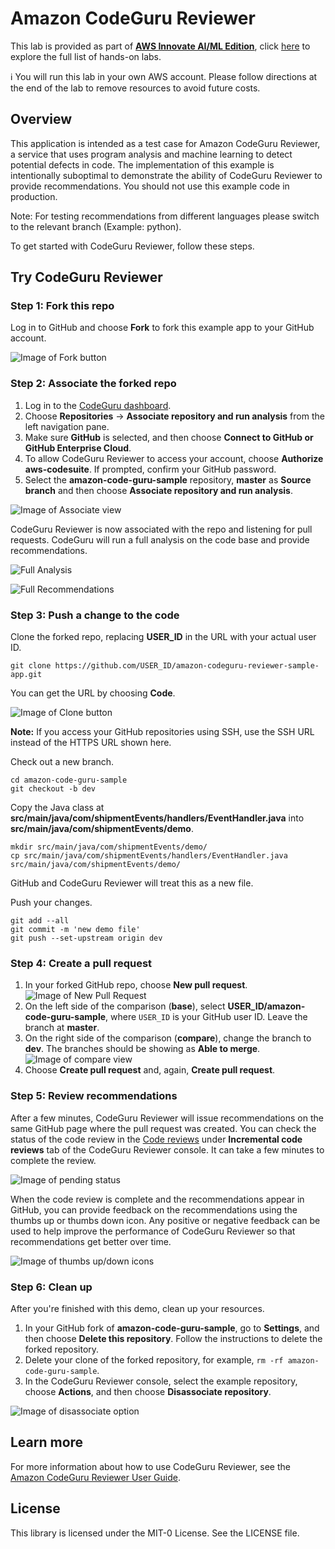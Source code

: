 # Amazon CodeGuru Reviewer

This lab is provided as part of **[AWS Innovate AI/ML Edition](https://aws.amazon.com/events/aws-innovate/machine-learning/)**, click [here](https://github.com/roshansthomas/aws-innovate-ai-ml-2022) to explore the full list of hands-on labs.

ℹ️ You will run this lab in your own AWS account. Please follow directions at the end of the lab to remove resources to avoid future costs.

## **Overview**
This application is intended as a test case for Amazon CodeGuru Reviewer, a service that uses program analysis and machine learning to detect potential defects in code. The implementation of this example is intentionally suboptimal to demonstrate the ability of CodeGuru Reviewer to provide recommendations. You should not use this example code in production. 

Note: For testing recommendations from different languages please switch to the relevant branch (Example: python).

To get started with CodeGuru Reviewer, follow these steps.
## Try CodeGuru Reviewer

### Step 1: Fork this repo

Log in to GitHub and choose **Fork** to fork this example app to your GitHub account.

![Image of Fork button](images/fork.png)

### Step 2: Associate the forked repo

1. Log in to the [CodeGuru dashboard](https://console.aws.amazon.com/codeguru/home?region=us-east-1).
1. Choose **Repositories** -> **Associate repository and run analysis** from the left navigation pane.
1. Make sure **GitHub** is selected, and then choose **Connect to GitHub or GitHub Enterprise Cloud**.
1. To allow CodeGuru Reviewer to access your account, choose **Authorize aws-codesuite**. If prompted, confirm your GitHub password.
1. Select the **amazon-code-guru-sample** repository, **master** as **Source branch** and then choose **Associate repository and run analysis**.

![Image of Associate view](images/associate.png)

CodeGuru Reviewer is now associated with the repo and listening for pull requests. CodeGuru will run a full analysis on the code base and provide recommendations.

![Full Analysis](images/fullanalysis.png)

![Full Recommendations](images/full-recommendations.png)

### Step 3: Push a change to the code

Clone the forked repo, replacing **USER_ID** in the URL with your actual user ID.

    git clone https://github.com/USER_ID/amazon-codeguru-reviewer-sample-app.git

You can get the URL by choosing **Code**.

![Image of Clone button](images/clone.png)

**Note:** If you access your GitHub repositories using SSH, use the SSH URL instead of the HTTPS URL shown here.

Check out a new branch.

    cd amazon-code-guru-sample
    git checkout -b dev
    
Copy the Java class at **src/main/java/com/shipmentEvents/handlers/EventHandler.java** into **src/main/java/com/shipmentEvents/demo**.

    mkdir src/main/java/com/shipmentEvents/demo/
    cp src/main/java/com/shipmentEvents/handlers/EventHandler.java src/main/java/com/shipmentEvents/demo/

GitHub and CodeGuru Reviewer will treat this as a new file. 

Push your changes.

    git add --all
    git commit -m 'new demo file'
    git push --set-upstream origin dev
    
### Step 4: Create a pull request

1. In your forked GitHub repo, choose **New pull request**.
![Image of New Pull Request](images/newpullrequest.png)
1. On the left side of the comparison (**base**), select **USER_ID/amazon-code-guru-sample**, where `USER_ID` is your GitHub user ID. Leave the branch at **master**.
1. On the right side of the comparison (**compare**), change the branch to **dev**. The branches should be showing as **Able to merge**. ![Image of compare view](images/compare.png)
1. Choose **Create pull request** and, again, **Create pull request**.

### Step 5: Review recommendations

After a few minutes, CodeGuru Reviewer will issue recommendations on the same GitHub page where the pull request was created. You can check the status of the code review in the [Code reviews](https://console.aws.amazon.com/codeguru/reviewer/?region=us-east-1#/codereviews) under **Incremental code reviews** tab of the CodeGuru Reviewer console. It can take a few minutes to complete the review.

![Image of pending status](images/pending.png)

When the code review is complete and the recommendations appear in GitHub, you can provide feedback on the recommendations using the thumbs up or thumbs down icon. Any positive or negative feedback can be used to help improve the performance of CodeGuru Reviewer so that recommendations get better over time. 

![Image of thumbs up/down icons](images/thumbs_icons.png)

### Step 6: Clean up

After you're finished with this demo, clean up your resources.

1. In your GitHub fork of **amazon-code-guru-sample**, go to **Settings**, and then choose **Delete this repository**. Follow the instructions to delete the forked repository.
1. Delete your clone of the forked repository, for example, `rm -rf amazon-code-guru-sample`.
1. In the CodeGuru Reviewer console, select the example repository, choose **Actions**, and then choose **Disassociate repository**.

![Image of disassociate option](images/disassociate.png)

## Learn more

For more information about how to use CodeGuru Reviewer, see the [Amazon CodeGuru Reviewer User Guide](https://docs.aws.amazon.com/codeguru/latest/reviewer-ug/index.html).

## License

This library is licensed under the MIT-0 License. See the LICENSE file.

